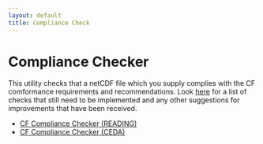 ```yaml
---
layout: default
title: Compliance Check
---
```


# Compliance Checker

This utility checks that a netCDF file which you supply complies with the CF comformance requirements and recommendations. 
Look [here][improvements] for a list of checks that still need to be implemented and any other suggestions for improvements that have been received.

* [CF Compliance Checker (READING)][reading]
* [CF Compliance Checker (CEDA)][ceda]


[improvements]: http://www.prism.enes.org/WPs/WP4a/ProcessingLib/CF_Checker/Improvements.html
[ceda]: http://wps-web1.ceda.ac.uk/submit/form?proc_id=CFChecker
[reading]: http://puma.nerc.ac.uk/cgi-bin/cf-checker.pl
